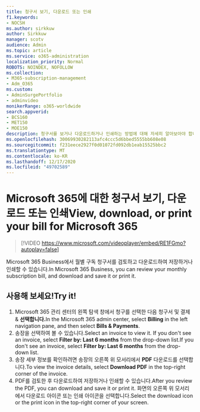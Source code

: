 ```yaml
---
title: 청구서 보기, 다운로드 또는 인쇄
f1.keywords:
- NOCSH
ms.author: sirkkuw
author: Sirkkuw
manager: scotv
audience: Admin
ms.topic: article
ms.service: o365-administration
localization_priority: Normal
ROBOTS: NOINDEX, NOFOLLOW
ms.collection:
- M365-subscription-management
- Adm_O365
ms.custom:
- AdminSurgePortfolio
- adminvideo
monikerRange: o365-worldwide
search.appverid:
- BCS160
- MET150
- MOE150
description: 청구서를 보거나 다운로드하거나 인쇄하는 방법에 대해 자세히 알아보아야 합니다.
ms.openlocfilehash: 30069930282113afc4ccc5d6bbed5555bb608e08
ms.sourcegitcommit: f231eece2927f0d01072fd092db1eab15525bbc2
ms.translationtype: MT
ms.contentlocale: ko-KR
ms.lasthandoff: 12/17/2020
ms.locfileid: "49702589"
---
```

# <a name="view-download-or-print-your-bill-for-microsoft-365"></a><span data-ttu-id="90330-103">Microsoft 365에 대한 청구서 보기, 다운로드 또는 인쇄</span><span class="sxs-lookup"><span data-stu-id="90330-103">View, download, or print your bill for Microsoft 365</span></span>

> [!VIDEO https://www.microsoft.com/videoplayer/embed/RE1FGmo?autoplay=false]

<span data-ttu-id="90330-104">Microsoft 365 Business에서 월별 구독 청구서를 검토하고 다운로드하여 저장하거나 인쇄할 수 있습니다.</span><span class="sxs-lookup"><span data-stu-id="90330-104">In Microsoft 365 Business, you can review your monthly subscription bill, and download and save it or print it.</span></span>

## <a name="try-it"></a><span data-ttu-id="90330-105">사용해 보세요!</span><span class="sxs-lookup"><span data-stu-id="90330-105">Try it!</span></span>

1. <span data-ttu-id="90330-106">Microsoft 365 관리 센터의  왼쪽 탐색 창에서 청구를 선택한 다음 청구서 및 결제 & **선택합니다.**</span><span class="sxs-lookup"><span data-stu-id="90330-106">In the Microsoft 365 admin center, select **Billing** in the left navigation pane, and then select **Bills & Payments**.</span></span>
1. <span data-ttu-id="90330-107">송장을 선택하여 볼 수 있습니다.</span><span class="sxs-lookup"><span data-stu-id="90330-107">Select an invoice to view it.</span></span> <span data-ttu-id="90330-108">If you don't see an invoice, select **Filter by: Last 6 months** from the drop-down list.</span><span class="sxs-lookup"><span data-stu-id="90330-108">If you don't see an invoice, select **Filter by: Last 6 months** from the drop-down list.</span></span>
1. <span data-ttu-id="90330-109">송장 세부 정보를 확인하려면 송장의 오른쪽 위 모서리에서 **PDF** 다운로드를 선택합니다.</span><span class="sxs-lookup"><span data-stu-id="90330-109">To view the invoice details, select **Download PDF** in the top-right corner of the invoice.</span></span>
1. <span data-ttu-id="90330-110">PDF를 검토한 후 다운로드하여 저장하거나 인쇄할 수 있습니다.</span><span class="sxs-lookup"><span data-stu-id="90330-110">After you review the PDF, you can download and save it or print it.</span></span> <span data-ttu-id="90330-111">화면의 오른쪽 위 모서리에서 다운로드 아이콘 또는 인쇄 아이콘을 선택합니다.</span><span class="sxs-lookup"><span data-stu-id="90330-111">Select the download icon or the print icon in the top-right corner of your screen.</span></span>